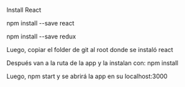 Install React

npm install --save react

npm install --save redux

Luego, copiar el folder de git al root donde se instaló react

Después van a la ruta de la app y la instalan con: npm install

Luego, npm start y se abrirá la app en su localhost:3000